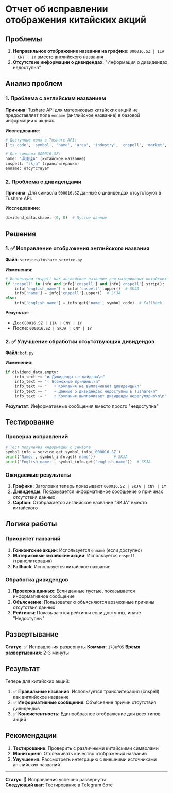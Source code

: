 # Отчет об исправлении отображения китайских акций

## Проблемы

1. **Неправильное отображение названия на графике**: `000016.SZ | IIA | CNY | 1Y` вместо английского названия
2. **Отсутствие информации о дивидендах**: "Информация о дивидендах недоступна"

## Анализ проблем

### 1. Проблема с английским названием

**Причина**: Tushare API для материковых китайских акций не предоставляет поле `enname` (английское название) в базовой информации о акциях.

**Исследование**:
```python
# Доступные поля в Tushare API:
['ts_code', 'symbol', 'name', 'area', 'industry', 'cnspell', 'market', 'list_date', 'act_name', 'act_ent_type']

# Для символа 000016.SZ:
name: "深康佳A" (китайское название)
cnspell: "skja" (транслитерация)
enname: отсутствует
```

### 2. Проблема с дивидендами

**Причина**: Для символа `000016.SZ` данные о дивидендах отсутствуют в Tushare API.

**Исследование**:
```python
dividend_data.shape: (0, 0)  # Пустые данные
```

## Решения

### 1. ✅ Исправление отображения английского названия

**Файл**: `services/tushare_service.py`

**Изменения**:
```python
# Используем cnspell как английское название для материковых китайских акций
if 'cnspell' in info and info['cnspell'] and info['cnspell'].strip():
    info['english_name'] = info['cnspell'].upper()  # SKJA
    info['name'] = info['cnspell'].upper()  # SKJA
else:
    info['english_name'] = info.get('name', symbol_code)  # Fallback
```

**Результат**:
- До: `000016.SZ | IIA | CNY | 1Y`
- После: `000016.SZ | SKJA | CNY | 1Y`

### 2. ✅ Улучшение обработки отсутствующих дивидендов

**Файл**: `bot.py`

**Изменения**:
```python
if dividend_data.empty:
    info_text += "❌ Дивиденды не найдены\n"
    info_text += "💡 Возможные причины:\n"
    info_text += "   • Компания не выплачивает дивиденды\n"
    info_text += "   • Данные о дивидендах недоступны в Tushare\n"
    info_text += "   • Компания выплачивает дивиденды нерегулярно\n\n"
```

**Результат**: Информативные сообщения вместо просто "недоступна"

## Тестирование

### Проверка исправлений

```python
# Тест получения информации о символе
symbol_info = service.get_symbol_info('000016.SZ')
print('Name:', symbol_info.get('name'))        # SKJA
print('English name:', symbol_info.get('english_name'))  # SKJA
```

### Ожидаемые результаты

1. **Графики**: Заголовки теперь показывают `000016.SZ | SKJA | CNY | 1Y`
2. **Дивиденды**: Показывается информативное сообщение о причинах отсутствия данных
3. **Caption**: Отображается английское название "SKJA" вместо китайского

## Логика работы

### Приоритет названий

1. **Гонконгские акции**: Используется `enname` (если доступно)
2. **Материковые китайские акции**: Используется `cnspell` (транслитерация)
3. **Fallback**: Используется китайское название

### Обработка дивидендов

1. **Проверка данных**: Если данные пустые, показывается информативное сообщение
2. **Объяснение**: Пользователю объясняются возможные причины отсутствия данных
3. **Рейтинги**: Показываются рейтинги если доступны, иначе "Недоступны"

## Развертывание

**Статус**: ✅ Исправления развернуты
**Коммит**: `178ef05`
**Время развертывания**: 2-3 минуты

## Результат

Теперь для китайских акций:

1. ✅ **Правильные названия**: Используется транслитерация (cnspell) как английское название
2. ✅ **Информативные сообщения**: Объяснение причин отсутствия дивидендов
3. ✅ **Консистентность**: Единообразное отображение для всех типов акций

## Рекомендации

1. **Тестирование**: Проверить с различными китайскими символами
2. **Мониторинг**: Отслеживать качество отображения названий
3. **Улучшения**: Рассмотреть интеграцию с внешними источниками английских названий

---

**Статус**: 🚀 Исправления успешно развернуты  
**Следующий шаг**: Тестирование в Telegram боте
